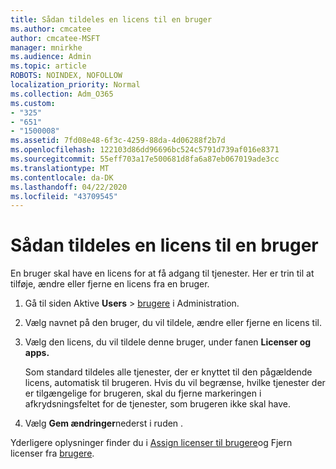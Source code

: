```yaml
---
title: Sådan tildeles en licens til en bruger
ms.author: cmcatee
author: cmcatee-MSFT
manager: mnirkhe
ms.audience: Admin
ms.topic: article
ROBOTS: NOINDEX, NOFOLLOW
localization_priority: Normal
ms.collection: Adm_O365
ms.custom:
- "325"
- "651"
- "1500008"
ms.assetid: 7fd08e48-6f3c-4259-88da-4d06288f2b7d
ms.openlocfilehash: 122103d86dd96696bc524c5791d739af016e8371
ms.sourcegitcommit: 55eff703a17e500681d8fa6a87eb067019ade3cc
ms.translationtype: MT
ms.contentlocale: da-DK
ms.lasthandoff: 04/22/2020
ms.locfileid: "43709545"
---
```

# <a name="how-to-assign-a-license-to-a-user"></a>Sådan tildeles en licens til en bruger

En bruger skal have en licens for at få adgang til tjenester. Her er trin til at tilføje, ændre eller fjerne en licens fra en bruger.
  
1. Gå til siden Aktive **Users** \> [brugere](https://go.microsoft.com/fwlink/p/?linkid=834822) i Administration.

2. Vælg navnet på den bruger, du vil tildele, ændre eller fjerne en licens til.

3. Vælg den licens, du vil tildele denne bruger, under fanen **Licenser og apps.**

    Som standard tildeles alle tjenester, der er knyttet til den pågældende licens, automatisk til brugeren. Hvis du vil begrænse, hvilke tjenester der er tilgængelige for brugeren, skal du fjerne markeringen i afkrydsningsfeltet for de tjenester, som brugeren ikke skal have.

4. Vælg **Gem ændringer**nederst i ruden .

Yderligere oplysninger finder du i [Assign licenser til brugere](https://docs.microsoft.com/office365/admin/subscriptions-and-billing/assign-licenses-to-users)og Fjern licenser fra [brugere](https://docs.microsoft.com/office365/admin/subscriptions-and-billing/remove-licenses-from-users).